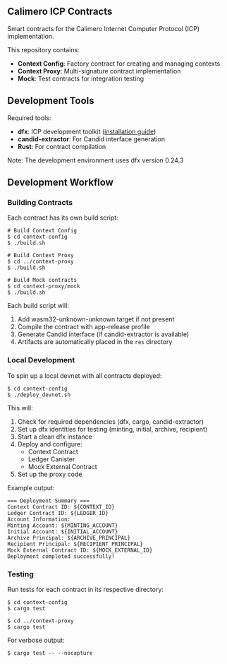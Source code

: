 ## Calimero ICP Contracts

Smart contracts for the Calimero Internet Computer Protocol (ICP) implementation.

This repository contains:
- **Context Config**: Factory contract for creating and managing contexts
- **Context Proxy**: Multi-signature contract implementation
- **Mock**: Test contracts for integration testing

## Development Tools

Required tools:
- **dfx**: ICP development toolkit ([installation guide](https://internetcomputer.org/docs/current/developer-docs/setup/install/))
- **candid-extractor**: For Candid interface generation
- **Rust**: For contract compilation

Note: The development environment uses dfx version 0.24.3

## Development Workflow

### Building Contracts

Each contract has its own build script:

```shell
# Build Context Config
$ cd context-config
$ ./build.sh

# Build Context Proxy
$ cd ../context-proxy
$ ./build.sh

# Build Mock contracts
$ cd context-proxy/mock
$ ./build.sh
```

Each build script will:
1. Add wasm32-unknown-unknown target if not present
2. Compile the contract with app-release profile
3. Generate Candid interface (if candid-extractor is available)
4. Artifacts are automatically placed in the `res` directory

### Local Development

To spin up a local devnet with all contracts deployed:

```shell
$ cd context-config
$ ./deploy_devnet.sh
```

This will:
1. Check for required dependencies (dfx, cargo, candid-extractor)
2. Set up dfx identities for testing (minting, initial, archive, recipient)
3. Start a clean dfx instance
4. Deploy and configure:
   - Context Contract
   - Ledger Canister
   - Mock External Contract
5. Set up the proxy code

Example output:

```
=== Deployment Summary ===
Context Contract ID: ${CONTEXT_ID}
Ledger Contract ID: ${LEDGER_ID}
Account Information:
Minting Account: ${MINTING_ACCOUNT}
Initial Account: ${INITIAL_ACCOUNT}
Archive Principal: ${ARCHIVE_PRINCIPAL}
Recipient Principal: ${RECIPIENT_PRINCIPAL}
Mock External Contract ID: ${MOCK_EXTERNAL_ID}
Deployment completed successfully!
```

### Testing

Run tests for each contract in its respective directory:

```shell
$ cd context-config
$ cargo test

$ cd ../context-proxy
$ cargo test
```

For verbose output:
```shell
$ cargo test -- --nocapture
```
